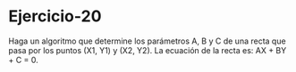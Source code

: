# Ejercicio-20
Haga un algoritmo que determine los parámetros A, B y C de una recta que pasa por los puntos (X1, Y1) y (X2, Y2).  La ecuación de la recta es: AX + BY + C = 0.
